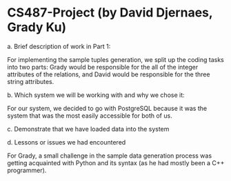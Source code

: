 # CS487-Project (by David Djernaes, Grady Ku)
a. Brief description of work in Part 1:

  For implementing the sample tuples generation, we split up the coding tasks into two parts: Grady would be responsible for the all of the integer attributes of the relations, and David would be responsible for the three string attributes.

b. Which system we will be working with and why we chose it:

  For our system, we decided to go with PostgreSQL because it was the system that was the most easily accessible for both of us.
  
c. Demonstrate that we have loaded data into the system

d. Lessons or issues we had encountered

  For Grady, a small challenge in the sample data generation process was getting acquainted with Python and its syntax (as he had mostly been a C++ programmer).
